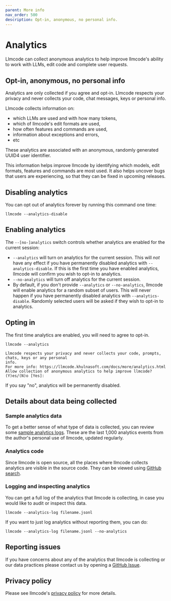 ```yaml
---
parent: More info
nav_order: 500
description: Opt-in, anonymous, no personal info.
---
```


# Analytics

Llmcode can collect anonymous analytics to help
improve llmcode's ability to work with LLMs, edit code and complete user requests.

## Opt-in, anonymous, no personal info

Analytics are only collected if you agree and opt-in. 
Llmcode respects your privacy and never collects your code, chat messages, keys or
personal info.

Llmcode collects information on:

- which LLMs are used and with how many tokens,
- which of llmcode's edit formats are used,
- how often features and commands are used,
- information about exceptions and errors,
- etc

These analytics are associated with an anonymous,
randomly generated UUID4 user identifier.

This information helps improve llmcode by identifying which models, edit formats,
features and commands are most used.
It also helps uncover bugs that users are experiencing, so that they can be fixed
in upcoming releases.

## Disabling analytics

You can opt out of analytics forever by running this command one time:

```
llmcode --analytics-disable
```

## Enabling analytics

The `--[no-]analytics` switch controls whether analytics are enabled for the
current session:

- `--analytics` will turn on analytics for the current session.
This will *not* have any effect if you have permanently disabled analytics 
with `--analytics-disable`.
If this is the first time you have enabled analytics, llmcode
will confirm you wish to opt-in to analytics.
- `--no-analytics` will turn off analytics for the current session.
- By default, if you don't provide `--analytics` or `--no-analytics`,
llmcode will enable analytics for a random subset of users.
This will never happen if you have permanently disabled analytics 
with `--analytics-disable`.
Randomly selected users will be asked if they wish to opt-in to analytics.


## Opting in

The first time analytics are enabled, you will need to agree to opt-in.

```
llmcode --analytics

Llmcode respects your privacy and never collects your code, prompts, chats, keys or any personal
info.
For more info: https://llmcode.khulnasoft.com/docs/more/analytics.html
Allow collection of anonymous analytics to help improve llmcode? (Y)es/(N)o [Yes]:
```

If you say "no", analytics will be permanently disabled.


## Details about data being collected

### Sample analytics data

To get a better sense of what type of data is collected, you can review some
[sample analytics logs](https://github.com/Aider-ai/llmcode/blob/main/llmcode/website/assets/sample-analytics.jsonl).
These are the last 1,000 analytics events from the author's
personal use of llmcode, updated regularly.


### Analytics code

Since llmcode is open source, all the places where llmcode collects analytics
are visible in the source code.
They can be viewed using 
[GitHub search](https://github.com/search?q=repo%3Allmcode-ai%2Fllmcode+%22.event%28%22&type=code).


### Logging and inspecting analytics

You can get a full log of the analytics that llmcode is collecting,
in case you would like to audit or inspect this data.

```
llmcode --analytics-log filename.jsonl
```

If you want to just log analytics without reporting them, you can do:

```
llmcode --analytics-log filename.jsonl --no-analytics
```


## Reporting issues

If you have concerns about any of the analytics that llmcode is collecting
or our data practices
please contact us by opening a
[GitHub Issue](https://github.com/Aider-ai/llmcode/issues).

## Privacy policy

Please see llmcode's
[privacy policy](/docs/legal/privacy.html)
for more details.

